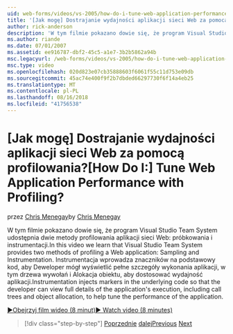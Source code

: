 ```yaml
---
uid: web-forms/videos/vs-2005/how-do-i-tune-web-application-performance-with-profiling
title: '[Jak mogę] Dostrajanie wydajności aplikacji sieci Web za pomocą profilowania? | Microsoft Docs'
author: rick-anderson
description: 'W tym filmie pokazano dowie się, że program Visual Studio Team System udostępnia dwie metody profilowania aplikacji sieci Web: próbkowania i instrumentacji. Instrumentacja inje...'
ms.author: riande
ms.date: 07/01/2007
ms.assetid: ee916787-dbf2-45c5-a1e7-3b2b5862a94b
msc.legacyurl: /web-forms/videos/vs-2005/how-do-i-tune-web-application-performance-with-profiling
msc.type: video
ms.openlocfilehash: 020d823e07cb35888603f6061f55c11d753e09db
ms.sourcegitcommit: 45ac74e400f9f2b7dbded66297730f6f14a4eb25
ms.translationtype: MT
ms.contentlocale: pl-PL
ms.lasthandoff: 08/16/2018
ms.locfileid: "41756538"
---
```

<a name="how-do-i-tune-web-application-performance-with-profiling"></a><span data-ttu-id="c3840-105">[Jak mogę] Dostrajanie wydajności aplikacji sieci Web za pomocą profilowania?</span><span class="sxs-lookup"><span data-stu-id="c3840-105">[How Do I:] Tune Web Application Performance with Profiling?</span></span>
====================
<span data-ttu-id="c3840-106">przez [Chris Menegay](https://twitter.com/CMenegay)</span><span class="sxs-lookup"><span data-stu-id="c3840-106">by [Chris Menegay](https://twitter.com/CMenegay)</span></span>

<span data-ttu-id="c3840-107">W tym filmie pokazano dowie się, że program Visual Studio Team System udostępnia dwie metody profilowania aplikacji sieci Web: próbkowania i instrumentacji.</span><span class="sxs-lookup"><span data-stu-id="c3840-107">In this video we learn that Visual Studio Team System provides two methods of profiling a Web application: Sampling and Instrumentation.</span></span> <span data-ttu-id="c3840-108">Instrumentacja wprowadza znaczników na podstawowy kod, aby Deweloper mógł wyświetlić pełne szczegóły wykonania aplikacji, w tym drzewa wywołań i Alokacja obiektu, aby dostosować wydajność aplikacji.</span><span class="sxs-lookup"><span data-stu-id="c3840-108">Instrumentation injects markers in the underlying code so that the developer can view full details of the application's execution, including call trees and object allocation, to help tune the performance of the application.</span></span>

[<span data-ttu-id="c3840-109">&#9654;Obejrzyj film wideo (8 minut)</span><span class="sxs-lookup"><span data-stu-id="c3840-109">&#9654; Watch video (8 minutes)</span></span>](https://channel9.msdn.com/Blogs/ASP-NET-Site-Videos/how-do-i-tune-web-application-performance-with-profiling)

> [!div class="step-by-step"]
> <span data-ttu-id="c3840-110">[Poprzednie](how-do-i-load-test-a-web-application.md)
> [dalej](how-do-i-set-up-distributed-load-testing-for-high-volume-tests.md)</span><span class="sxs-lookup"><span data-stu-id="c3840-110">[Previous](how-do-i-load-test-a-web-application.md)
[Next](how-do-i-set-up-distributed-load-testing-for-high-volume-tests.md)</span></span>
